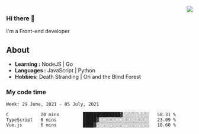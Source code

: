 <img align='right' src="https://github-readme-stats.vercel.app/api?username=strugglebak&show_icons=true">

### Hi there 👋

I'm a Front-end developer

## About

-  **Learning :** NodeJS | Go
-  **Languages :** JavaScript | Python
-  **Hobbies:** Death Stranding | Ori and the Blind Forest

### My code time

<!--START_SECTION:waka-->
```text
Week: 29 June, 2021 - 05 July, 2021

C            20 mins         ██████████████▓░░░░░░░░░░   58.31 % 
TypeScript   8 mins          █████▓░░░░░░░░░░░░░░░░░░░   23.09 % 
Vue.js       6 mins          ████▓░░░░░░░░░░░░░░░░░░░░   18.60 % 
```
<!--END_SECTION:waka-->
